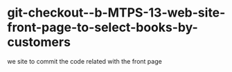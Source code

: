 # git-checkout--b-MTPS-13-web-site-front-page-to-select-books-by-customers
we site to commit the code related with the front page 
